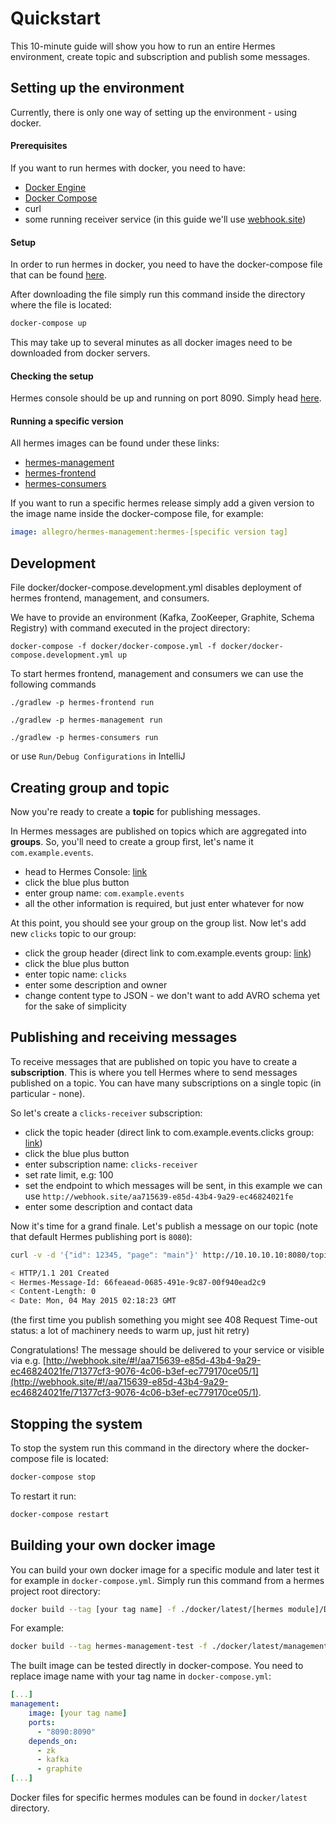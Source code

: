 # Quickstart

This 10-minute guide will show you how to run an entire Hermes environment, create topic and subscription and
publish some messages.

## Setting up the environment

Currently, there is only one way of setting up the environment - using docker.

#### Prerequisites

If you want to run hermes with docker, you need to have:

* [Docker Engine](https://docs.docker.com/engine/install/#server)
* [Docker Compose](https://docs.docker.com/compose/install/)
* curl
* some running receiver service (in this guide we'll use [webhook.site](http://webhook.site))

#### Setup

In order to run hermes in docker, you need to have the docker-compose file that can
be found [here](https://github.com/allegro/hermes/blob/master/docker/docker-compose.yml).

After downloading the file simply run this command inside the directory where the file is located:
```bash
docker-compose up
```
This may take up to several minutes as all docker images need to be downloaded from docker servers.

#### Checking the setup

Hermes console should be up and running on port 8090. Simply head [here](http://localhost:8090/).

#### Running a specific version

All hermes images can be found under these links:
* [hermes-management](https://hub.docker.com/repository/docker/allegro/hermes-management/)
* [hermes-frontend](https://hub.docker.com/repository/docker/allegro/hermes-frontend/)
* [hermes-consumers](https://hub.docker.com/repository/docker/allegro/hermes-consumers/)

If you want to run a specific hermes release simply add a given version to the image name inside the docker-compose file, for example:

```yaml
image: allegro/hermes-management:hermes-[specific version tag]
```

## Development

File docker/docker-compose.development.yml disables deployment of hermes frontend, management, and consumers.

We have to provide an environment (Kafka, ZooKeeper, Graphite, Schema Registry) with command executed in the project directory:

`docker-compose -f docker/docker-compose.yml -f docker/docker-compose.development.yml up`

To start hermes frontend, management and consumers we can use the following commands

`./gradlew -p hermes-frontend run`

`./gradlew -p hermes-management run`

`./gradlew -p hermes-consumers run`

or use `Run/Debug Configurations` in IntelliJ

## Creating group and topic

Now you're ready to create a **topic** for publishing messages.

In Hermes messages are published on topics which are aggregated into **groups**.
So, you'll need to create a group first, let's name it `com.example.events`.

* head to Hermes Console: [link](http://localhost:8090/#/groups)
* click the blue plus button
* enter group name: `com.example.events`
* all the other information is required, but just enter whatever for now

At this point, you should see your group on the group list. Now let's add new `clicks` topic to our group:

* click the group header (direct link to com.example.events group: [link](http://localhost:8090/#/groups/com.example.events))
* click the blue plus button
* enter topic name: `clicks`
* enter some description and owner
* change content type to JSON - we don't want to add AVRO schema yet for the sake of simplicity

## Publishing and receiving messages

To receive messages that are published on topic you have to create a **subscription**. This is where you tell Hermes
where to send messages published on a topic. You can have many subscriptions on a single topic (in particular - none).

So let's create a `clicks-receiver` subscription:

* click the topic header (direct link to com.example.events.clicks group: [link](http://localhost:8090/#/groups/com.example.events/topics/com.example.events.clicks))
* click the blue plus button
* enter subscription name: `clicks-receiver`
* set rate limit, e.g: 100
* set the endpoint to which messages will be sent, in this example we can use `http://webhook.site/aa715639-e85d-43b4-9a29-ec46824021fe`
* enter some description and contact data

Now it's time for a grand finale. Let's publish a message on our topic (note that default Hermes publishing port is `8080`):

```bash
curl -v -d '{"id": 12345, "page": "main"}' http://10.10.10.10:8080/topics/com.example.events.clicks

< HTTP/1.1 201 Created
< Hermes-Message-Id: 66feaead-0685-491e-9c87-00f940ead2c9
< Content-Length: 0
< Date: Mon, 04 May 2015 02:18:23 GMT
```

(the first time you publish something you might see 408 Request Time-out status: a lot of machinery needs to warm up,
just hit retry)

Congratulations! The message should be delivered to your service or visible via e.g. [http://webhook.site/#!/aa715639-e85d-43b4-9a29-ec46824021fe/71377cf3-9076-4c06-b3ef-ec779170ce05/1](http://webhook.site/#!/aa715639-e85d-43b4-9a29-ec46824021fe/71377cf3-9076-4c06-b3ef-ec779170ce05/1).

## Stopping the system

To stop the system run this command in the directory where the docker-compose file is located:

```bash
docker-compose stop
```

To restart it run:

```bash
docker-compose restart
```

## Building your own docker image

You can build your own docker image for a specific module and later test it for example in `docker-compose.yml`.
Simply run this command from a hermes project root directory:

```bash
docker build --tag [your tag name] -f ./docker/latest/[hermes module]/Dockerfile .
```

For example:

```bash
docker build --tag hermes-management-test -f ./docker/latest/management/Dockerfile .
```

The built image can be tested directly in docker-compose. 
You need to replace image name with your tag name in ``docker-compose.yml``:

```yaml
[...]
management:
    image: [your tag name]
    ports:
      - "8090:8090"
    depends_on:
      - zk
      - kafka
      - graphite
[...]
```

Docker files for specific hermes modules can be found in `docker/latest` directory.